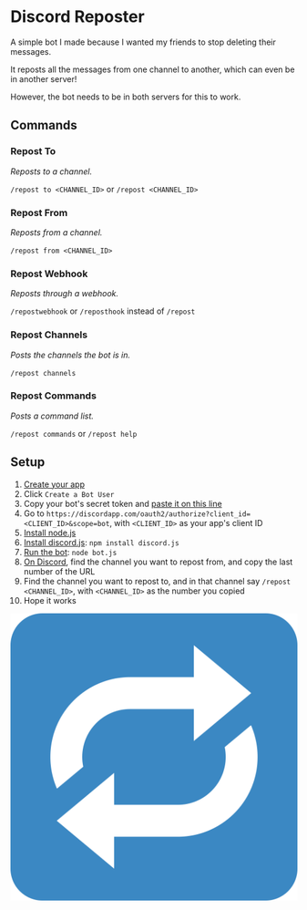 # Discord Reposter
A simple bot I made because I wanted my friends to stop deleting their messages.

It reposts all the messages from one channel to another, which can even be in another server!

However, the bot needs to be in both servers for this to work.

## Commands
### Repost To
*Reposts to a channel.*

`/repost to <CHANNEL_ID>` or `/repost <CHANNEL_ID>`

### Repost From
*Reposts from a channel.*

`/repost from <CHANNEL_ID>`

### Repost Webhook
*Reposts through a webhook.*

`/repostwebhook` or `/reposthook` instead of `/repost`

### Repost Channels
*Posts the channels the bot is in.*

`/repost channels`

### Repost Commands
*Posts a command list.*

`/repost commands` or `/repost help`

## Setup
1. [Create your app](https://discordapp.com/developers/applications/me)
2. Click `Create a Bot User`
3. Copy your bot's secret token and [paste it on this line](https://github.com/MysteryPancake/Discord-Reposter/blob/master/bot.js#L8)
4. Go to `https://discordapp.com/oauth2/authorize?client_id=<CLIENT_ID>&scope=bot`, with `<CLIENT_ID>` as your app's client ID
5. [Install node.js](https://nodejs.org/en/download)
6. [Install discord.js](https://github.com/hydrabolt/discord.js): `npm install discord.js`
7. [Run the bot](https://github.com/MysteryPancake/Discord-Reposter/blob/master/bot.js): `node bot.js`
8. [On Discord](https://discordapp.com/channels/@me), find the channel you want to repost from, and copy the last number of the URL
9. Find the channel you want to repost to, and in that channel say `/repost <CHANNEL_ID>`, with `<CHANNEL_ID>` as the number you copied
10. Hope it works

![Icon](repost.png?raw=true)
